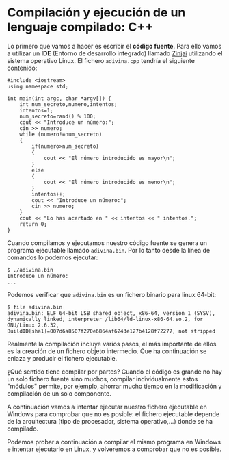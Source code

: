 # Compilación y ejecución de un lenguaje compilado: C++

Lo primero que vamos a hacer es escribir el **código fuente**. Para ello vamos a utilizar un **IDE** (Entorno de desarrollo integrado) llamado [Zinjai](http://zinjai.sourceforge.net/) utilizando el sistema operativo Linux. El fichero `adivina.cpp` tendría el siguiente contenido:

	#include <iostream>
	using namespace std;	

	int main(int argc, char *argv[]) {
		int num_secreto,numero,intentos;
		intentos=1;
		num_secreto=rand() % 100; 
		cout << "Introduce un número:";
		cin >> numero;
		while (numero!=num_secreto)
		{
			if(numero>num_secreto) 
			{
				cout << "El número introducido es mayor\n";
			}
			else
			{
				cout << "El número introducido es menor\n";
			}
			intentos++;
			cout << "Introduce un número:";
			cin >> numero;
		}
		cout << "Lo has acertado en " << intentos << " intentos.";
		return 0;
	}

Cuando compilamos y ejecutamos nuestro código fuente se genera un programa ejecutable llamado `adivina.bin`. Por lo tanto desde la línea de comandos lo podemos ejecutar:

	$ ./adivina.bin 
	Introduce un número:
	...

Podemos verificar que `adivina.bin` es un fichero binario para linux 64-bit:

	$ file adivina.bin
	adivina.bin: ELF 64-bit LSB shared object, x86-64, version 1 (SYSV), dynamically linked, interpreter /lib64/ld-linux-x86-64.so.2, for GNU/Linux 2.6.32, BuildID[sha1]=007d6a8507f270e6864af6243e127b4128f72277, not stripped

Realmente la compilación incluye varios pasos, el más importante de ellos es la creación de un fichero objeto intermedio. Que ha continuación se enlaza y producir el fichero ejecutable.

¿Qué sentido tiene compilar por partes? Cuando el código es grande no hay un solo fichero fuente sino muchos, compilar individualmente estos "módulos" permite, por ejemplo, ahorrar mucho tiempo en la modificación y compilación de un solo componente.

A continuación vamos a intentar ejecutar nuestro fichero ejecutable en Windows para comprobar que no es posible: el fichero ejecutable depende de la arquitectura (tipo de procesador, sistema operativo,...) donde se ha compilado.

Podemos probar a continuación a compilar el mismo programa en Windows e intentar ejecutarlo en Linux, y volveremos a comprobar que no es posible.
